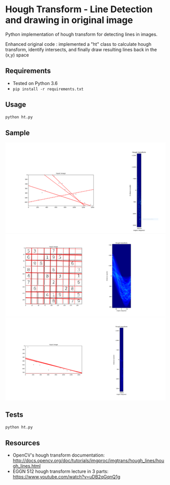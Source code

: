 # Hough Transform - Line Detection and drawing in original image
Python implementation of hough transform for detecting lines in images.    

Enhanced original code : implemented a "ht" class to calculate hough transform, identify intersects, and finally draw resulting lines back in the (x,y) space

## Requirements
* Tested on Python 3.6
* `pip install -r requirements.txt`

## Usage
```py
python ht.py
```
## Sample 
![hough transform image](imgs/output.png)
![hough transform image](imgs/output2.png)
![hough transform image](imgs/output3.png)


## Tests
```py
python ht.py
```

## Resources
* OpenCV's hough transform documentation: 
<http://docs.opencv.org/doc/tutorials/imgproc/imgtrans/hough_lines/hough_lines.html>
* EGGN 512 hough transform lecture in 3 parts:
<https://www.youtube.com/watch?v=uDB2qGqnQ1g>
